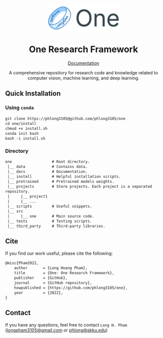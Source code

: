 <div align="center">
	<img align="center" src="docs/assets/one.png" alt="animated"/>
	<h1 align="center">One Research Framework</h1>
</div>


<div align = center>
	<a align="center" href="http://phlong.net/one/">Documentation</a>
	<br>
	<p>
		A comprehensive repository for research code and knowledge related to computer vision, machine learning, and deep learning.
	</p>
</div>

## Quick Installation
### Using `conda`
```shell
git clone https://phlong3105@github.com/phlong3105/one
cd one/install
chmod +x install.sh
conda init bash
bash -i install.sh
```

### Directory
```text
one                  # Root directory.
 |__ data            # Contains data.
 |__ docs            # Documentation.
 |__ install         # Helpful installation scripts.   
 |__ pretrained      # Pretrained models weights.
 |__ projects        # Store projects. Each project is a separated repository.
 |     |__ project1
 |     |__ ...
 |__ scripts         # Useful snippets.
 |__ src
 |     |__ one       # Main source code.
 |__ tests           # Testing scripts.
 |__ third_party     # Third-party libraries.
```

## Cite
If you find our work useful, please cite the following:
```text
@misc{Pham2022,  
    author       = {Long Hoang Pham},  
    title        = {One: One Research Framework},  
    publisher    = {GitHub},
    journal      = {GitHub repository},
    howpublished = {https://github.com/phlong3105/one},
    year         = {2022},
}
```

## Contact
If you have any questions, feel free to contact `Long H. Pham` 
([longpham3105@gmail.com](longpham3105@gmail.com) or [phlong@skku.edu](phlong@skku.edu))
